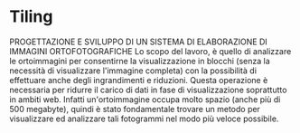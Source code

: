# Tiling
PROGETTAZIONE E SVILUPPO DI UN SISTEMA DI ELABORAZIONE DI IMMAGINI ORTOFOTOGRAFICHE
Lo scopo del lavoro, è quello di analizzare le ortoimmagini per consentirne la visualizzazione in blocchi (senza la necessità di visualizzare l'immagine completa) con la possibilità di effettuare anche degli ingrandimenti e riduzioni.
Questa operazione è necessaria per ridurre il carico di dati in fase di visualizzazione soprattutto in ambiti web.
Infatti un'ortoimmagine occupa molto spazio (anche più di 500 megabyte), quindi è stato fondamentale trovare un metodo per visualizzare ed analizzare tali fotogrammi nel modo più veloce possibile.
